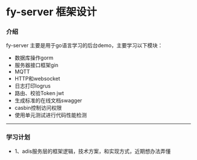 # fy-server 框架设计
### 介绍
fy-server 主要是用于go语言学习的后台demo，主要学习以下模块：
* 数据库操作gorm
* 服务器接口框架gin
* MQTT
* HTTP和websocket
* 日志打印logrus
* 路由、校验Token jwt
* 生成标准的在线文档swagger
* casbin控制访问权限
* 使用单元测试进行代码性能检测

------------------------------------------------------------
### 学习计划
* 1、adis服务层的框架逻辑，技术方案，和实现方式，近期想办法弄懂
